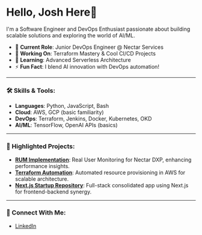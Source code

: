 # Hello, Josh Here👋  

I'm a Software Engineer and DevOps Enthusiast passionate about building scalable solutions and exploring the world of AI/ML.

- 🌟 **Current Role**: Junior DevOps Engineer @ Nectar Services  
- 🚀 **Working On**: Terraform Mastery & Cool CI/CD Projects  
- 🌱 **Learning**: Advanced Serverless Architecture  
- ⚡ **Fun Fact**: I blend AI innovation with DevOps automation!  

---

### 🛠️ Skills & Tools:
- **Languages**: Python, JavaScript, Bash  
- **Cloud**: AWS, GCP (basic familiarity)  
- **DevOps**: Terraform, Jenkins, Docker, Kubernetes, OKD  
- **AI/ML**: TensorFlow, OpenAI APIs (basics)  

---

### 📂 Highlighted Projects:
- [**RUM Implementation**](#): Real User Monitoring for Nectar DXP, enhancing performance insights.  
- [**Terraform Automation**](#): Automated resource provisioning in AWS for scalable architecture.  
- [**Next.js Startup Repository**](#): Full-stack consolidated app using Next.js for frontend-backend synergy.

---
 
### 🔗 Connect With Me:
- [LinkedIn](https://www.linkedin.com/in/josh-m123456/)
